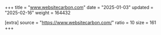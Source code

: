 +++
title = "www.websitecarbon.com"
date = "2025-01-03"
updated = "2025-02-16"
weight = 164432

[extra]
source = "https://www.websitecarbon.com/"
ratio = 10
size = 161
+++
